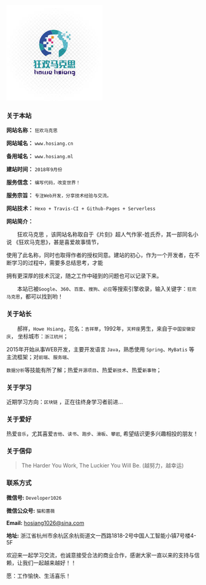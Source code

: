 <script type="text/javascript">
    //修改标题
    $(function(){
    $('title').html('关于 | 狂欢马克思');
    });
</script>

![about](/images/about_img.jpg "狂欢马克思")  

### 关于本站

 **网站名称：** `狂欢马克思`

 **网站域名：** `www.hosiang.cn`
 
 **备用域名：** `www.hosiang.ml`
 
 **建站时间：** `2018年9月份`
 
 **服务信念：**  `编写代码，改变世界！`
 
 **服务宗旨：** `专注Web开发，分享技术经验与交流。`
 
 **网站技术：** `Hexo + Travis-CI + Github-Pages + Serverless`
 
 **网站简介：** 
  
   &emsp;&emsp;狂欢马克思 ，该网站名称取自于《片刻》超人气作家-姓氏乔，其一部同名小说 《狂欢马克思》，甚是喜爱故事情节，
   
   使用了此名称，同时也取得作者的授权同意。建站的初心，作为一个开发者，在不断学习的过程中，需要多总结思考，才能
   
   拥有更深厚的技术沉淀，随之工作中碰到的问题也可以记录下来。
   
   &emsp;&emsp;本站已被`Google`、`360`、`百度`、`搜狗`、`必应`等搜索引擎收录，输入关键字：`狂欢马克思`，都可以找到哟！
 
 
### 关于站长

 &emsp;&emsp;郝祥，`Howe Hsiang`，花名：`吉祥草`，1992年，`天秤座`男生，来自于`中国安徽安庆`， 坐标城市：`浙江杭州`；

 2015年开始从事WEB开发，主要开发语言 `Java`，熟悉使用 `Spring`、`MyBatis` 等主流框架；对`前端`、`服务端`、
 
 `数据分析`等技能有所了解；热爱`开源项目`、热爱`新技术`、热爱`新事物`；

### 关于学习

 近期学习方向：`区块链` ，正在往终身学习者前进...

### 关于爱好

 热爱`音乐`，尤其喜爱`吉他`、`读书`、`跑步`、`滑板`、`攀岩`, 希望结识更多兴趣相投的朋友！

### 关于信仰

> The Harder You Work, The Luckier You Will Be. (越努力，越幸运)            
 
### 联系方式

 **微信号:** `Developer1026`
 
 **微信公众号:** `猫和蔷薇`
 
 **Email:** hosiang1026@sina.com
 
 **地址:** 浙江省杭州市余杭区余杭街道文一西路1818-2号中国人工智能小镇7号楼4-5F
 
  欢迎来一起学习交流，也诚意接受合法的商业合作，感谢大家一直以来的支持与信赖，让我们一起越来越好！！
  
  愿：工作愉快、生活喜乐！



 
 






